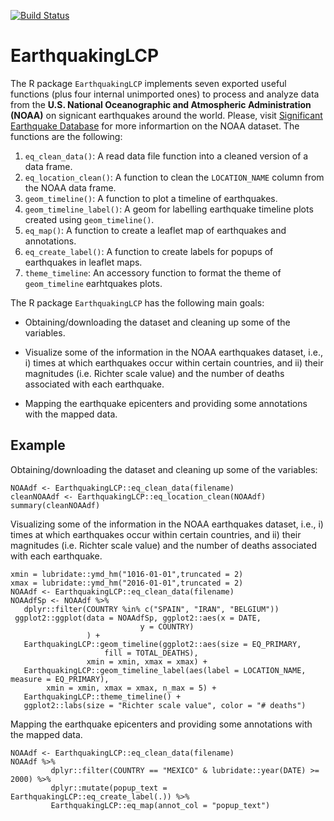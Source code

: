 [![Build Status](https://travis-ci.org/Darwinita/EarthquakingLCP.svg?branch=master)](https://travis-ci.org/Darwinita/EarthquakingLCP)

# EarthquakingLCP

The R package `EarthquakingLCP` implements seven exported useful functions (plus four internal unimported ones) to process and analyze data from the **U.S. National Oceanographic and Atmospheric Administration (NOAA)** on signicant earthquakes around the world. Please, visit [Significant Earthquake Database]({https://www.ngdc.noaa.gov/nndc/struts/form?t=101650&s=1&d=1}) for more informartion on the NOAA dataset. The functions are the following:

1. `eq_clean_data()`: A read data file function into a cleaned version of a data frame.
2. `eq_location_clean()`: A function to clean the `LOCATION_NAME` column from the
NOAA data frame.
3. `geom_timeline()`: A function to plot a timeline of earthquakes.
4. `geom_timeline_label()`: A geom for labelling earthquake timeline plots created using
 `geom_timeline()`.
5. `eq_map()`: A function to create a leaflet map of earthquakes and annotations.
6. `eq_create_label()`: A function to create labels for popups of earthquakes in leaflet maps.
7. `theme_timeline`: An accessory function to format the theme of `geom_timeline` earhtquakes plots.

The R package `EarthquakingLCP` has the following main goals:

* Obtaining/downloading the dataset and cleaning up some of the variables.

* Visualize some of the information in the NOAA earthquakes dataset, i.e.,  i) times at which earthquakes occur within certain countries, and ii) their magnitudes (i.e. Richter scale value) and the number of deaths associated with each earthquake.

* Mapping the earthquake epicenters and providing some annotations with the mapped data.

## Example

Obtaining/downloading the dataset and cleaning up some of the variables:

```{r example_1, eval=FALSE}
NOAAdf <- EarthquakingLCP::eq_clean_data(filename)
cleanNOAAdf <- EarthquakingLCP::eq_location_clean(NOAAdf)
summary(cleanNOAAdf)
```

Visualizing some of the information in the NOAA earthquakes dataset, i.e.,  i) times at which earthquakes occur within certain countries, and ii) their magnitudes (i.e. Richter scale value) and the number of deaths associated with each earthquake.

```{r example_2, eval=FALSE}
xmin = lubridate::ymd_hm("1016-01-01",truncated = 2)
xmax = lubridate::ymd_hm("2016-01-01",truncated = 2)
NOAAdf <- EarthquakingLCP::eq_clean_data(filename)
NOAAdfSp <- NOAAdf %>%
   dplyr::filter(COUNTRY %in% c("SPAIN", "IRAN", "BELGIUM"))
 ggplot2::ggplot(data = NOAAdfSp, ggplot2::aes(x = DATE,
                             y = COUNTRY)
                 ) +
   EarthquakingLCP::geom_timeline(ggplot2::aes(size = EQ_PRIMARY,
                     fill = TOTAL_DEATHS),
                 xmin = xmin, xmax = xmax) +
   EarthquakingLCP::geom_timeline_label(aes(label = LOCATION_NAME, measure = EQ_PRIMARY),
        xmin = xmin, xmax = xmax, n_max = 5) +
   EarthquakingLCP::theme_timeline() +
   ggplot2::labs(size = "Richter scale value", color = "# deaths")
```

Mapping the earthquake epicenters and providing some annotations with the mapped data.

```{r example_3, eval=FALSE}
NOAAdf <- EarthquakingLCP::eq_clean_data(filename)
NOAAdf %>%
         dplyr::filter(COUNTRY == "MEXICO" & lubridate::year(DATE) >= 2000) %>%
         dplyr::mutate(popup_text = EarthquakingLCP::eq_create_label(.)) %>%
         EarthquakingLCP::eq_map(annot_col = "popup_text")
```


